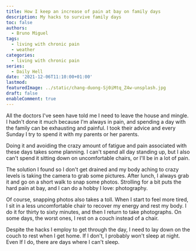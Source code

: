 ```yaml
---
title: How I keep an increase of pain at bay on family days
description: My hacks to survive family days
toc: false
authors:
  - Bruno Miguel
tags:
  - living with chronic pain
  - weather
categories:
  - living with chronic pain
series:
  - Daily Hell
date: '2021-12-06T11:10:00+01:00'
lastmod:
featuredImage: ../static/chang-duong-Sj0iMtq_Z4w-unsplash.jpg
draft: false
enableComment: true
---
```


All the doctors I've seen have told me I need to leave the house and mingle. I hadn't done it much because I'm always in pain, and spending a day with the family can be exhausting and painful. I took their advice and every Sunday I try to spend it with my parents or her parents.

Doing it and avoiding the crazy amount of fatigue and pain associated with these days takes some planning. I can't spend all day standing up, but I also can't spend it sitting down on uncomfortable chairs, or I'll be in a lot of pain.

The solution I found so I don't get drained and my body aching to crazy levels is taking the camera to grab some pictures. After lunch, I always grab it and go on a short walk to snap some photos. Strolling for a bit puts the hard pain at bay, and I can do a hobby I love: photography.

Of course, snapping photos also takes a toll. When I start to feel more tired, I sit in a less uncomfortable chair to recover my energy and rest my body. I do it for thirty to sixty minutes, and then I return to take photographs. On some days, the worst ones, I rest on a couch instead of a chair.

Despite the hacks I employ to get through the day, I need to lay down on the couch to rest when I get home. If I don't, I probably won't sleep at night. Even If I do, there are days where I can't sleep.
